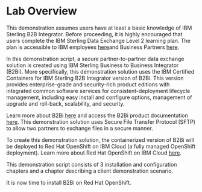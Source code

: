# Lab Overview

This demonstration assumes users have at least a basic knowledge of IBM Sterling B2B Integrator. Before proceeding, it is highly encouraged that users complete the IBM Sterling Data Exchange Level 2 learning plan. The plan is accessible to IBM employees [here](https://yourlearning.ibm.com/activity/PLAN-C22C127B3AEC)and Business Partners [here](https://learn.ibm.com/course/view.php?id=11891).

In this demonstration script, a secure partner-to-partner data exchange solution is created using IBM Sterling Business to Business Integrator (B2Bi). More specifically, this demonstration solution uses the IBM Certified Containers for IBM Sterling B2B Integrator version of B2Bi. This version provides enterprise-grade and security-rich product editions with integrated common software services for consistent-deployment lifecycle management, including easy install and configure options, management of upgrade and roll-back, scalability, and security.

Learn more about B2Bi [here](https://www.ibm.com/products/b2b-integrator) and access the B2Bi product documentation [here](https://www.ibm.com/docs/en/b2b-integrator?topic=SS3JSW/sb2b_home/product_welcome_kc_b2bi.html). This demonstration solution uses Secure File Transfer Protocol (SFTP) to allow two partners to exchange files in a secure manner.

To create this demonstration solution, the containerized version of B2Bi will be deployed to Red Hat OpenShift on IBM Cloud (a fully managed OpenShift deployment). Learn more about Red Hat OpenShift on IBM Cloud [here](https://www.ibm.com/cloud/openshift).

This demonstration script consists of 3 installation and configuration chapters and a chapter describing a client demonstration scenario.

It is now time to install B2Bi on Red Hat OpenShift.
